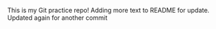 This is my Git practice repo!
Adding more text to README for update.
Updated again for another commit